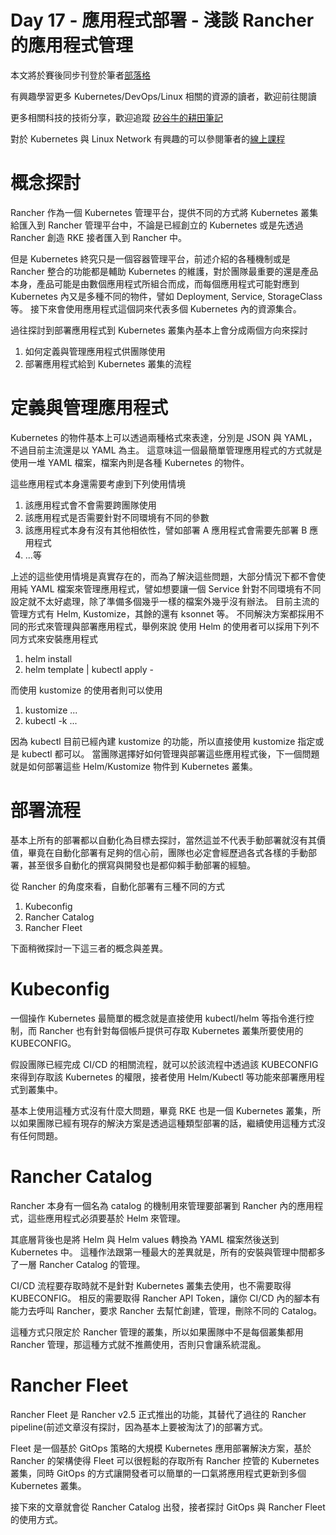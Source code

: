 Day 17 - 應用程式部署 - 淺談 Rancher 的應用程式管理
==============================================


本文將於賽後同步刊登於筆者[部落格](https://hwchiu.com/)

有興趣學習更多 Kubernetes/DevOps/Linux 相關的資源的讀者，歡迎前往閱讀

更多相關科技的技術分享，歡迎追蹤 [矽谷牛的耕田筆記](https://www.facebook.com/technologynoteniu)

對於 Kubernetes 與 Linux Network 有興趣的可以參閱筆者的[線上課程](https://course.hwchiu.com/)

# 概念探討
Rancher 作為一個 Kubernetes 管理平台，提供不同的方式將 Kubernetes 叢集給匯入到 Rancher 管理平台中，不論是已經創立的 Kubernetes 或是先透過 Rancher 創造 RKE 接者匯入到 Rancher 中。

但是 Kubernetes 終究只是一個容器管理平台，前述介紹的各種機制或是 Rancher 整合的功能都是輔助 Kubernetes 的維護，對於團隊最重要的還是產品本身，產品可能是由數個應用程式所組合而成，而每個應用程式可能對應到 Kubernetes 內又是多種不同的物件，譬如 Deployment, Service, StorageClass 等。
接下來會使用應用程式這個詞來代表多個 Kubernetes 內的資源集合。

過往探討到部署應用程式到 Kubernetes 叢集內基本上會分成兩個方向來探討
1. 如何定義與管理應用程式供團隊使用
2. 部署應用程式給到 Kubernetes 叢集的流程

# 定義與管理應用程式

Kubernetes 的物件基本上可以透過兩種格式來表達，分別是 JSON 與 YAML，不過目前主流還是以 YAML 為主。
這意味這一個最簡單管理應用程式的方式就是使用一堆 YAML 檔案，檔案內則是各種 Kubernetes 的物件。

這些應用程式本身還需要考慮到下列使用情境
1. 該應用程式會不會需要跨團隊使用
2. 該應用程式是否需要針對不同環境有不同的參數
3. 該應用程式本身有沒有其他相依性，譬如部署 A 應用程式會需要先部署 B 應用程式
4. ...等

上述的這些使用情境是真實存在的，而為了解決這些問題，大部分情況下都不會使用純 YAML 檔案來管理應用程式，譬如想要讓一個 Service 針對不同環境有不同設定就不太好處理，除了準備多個幾乎一樣的檔案外幾乎沒有辦法。
目前主流的管理方式有 Helm, Kustomize，其餘的還有 ksonnet 等。
不同解決方案都採用不同的形式來管理與部署應用程式，舉例來說
使用 Helm 的使用者可以採用下列不同方式來安裝應用程式
1. helm install
2. helm template | kubectl apply -

而使用 kustomize 的使用者則可以使用
1. kustomize ...
2. kubectl -k ...

因為 kubectl 目前已經內建 kustomize 的功能，所以直接使用 kustomize 指定或是 kubectl 都可以。
當團隊選擇好如何管理與部署這些應用程式後，下一個問題就是如何部署這些 Helm/Kustomize 物件到 Kubernetes 叢集。

# 部署流程
基本上所有的部署都以自動化為目標去探討，當然這並不代表手動部署就沒有其價值，畢竟在自動化部署有足夠的信心前，團隊也必定會經歷過各式各樣的手動部署，甚至很多自動化的撰寫與開發也是都仰賴手動部署的經驗。

從 Rancher 的角度來看，自動化部署有三種不同的方式
1. Kubeconfig
2. Rancher Catalog
3. Rancher Fleet

下面稍微探討一下這三者的概念與差異。

# Kubeconfig
一個操作 Kubernetes 最簡單的概念就是直接使用 kubectl/helm 等指令進行控制，而 Rancher 也有針對每個帳戶提供可存取 Kubernetes 叢集所要使用的 KUBECONFIG。

假設團隊已經完成 CI/CD 的相關流程，就可以於該流程中透過該 KUBECONFIG 來得到存取該 Kubernetes 的權限，接者使用 Helm/Kubectl 等功能來部署應用程式到叢集中。

基本上使用這種方式沒有什麼大問題，畢竟 RKE 也是一個 Kubernetes 叢集，所以如果團隊已經有現存的解決方案是透過這種類型部署的話，繼續使用這種方式沒有任何問題。

# Rancher Catalog

Rancher 本身有一個名為 catalog 的機制用來管理要部署到 Rancher 內的應用程式，這些應用程式必須要基於 Helm 來管理。

其底層背後也是將 Helm 與 Helm values 轉換為 YAML 檔案然後送到 Kubernetes 中。
這種作法跟第一種最大的差異就是，所有的安裝與管理中間都多了一層 Rancher Catalog 的管理。

CI/CD 流程要存取時就不是針對 Kubernetes 叢集去使用，也不需要取得 KUBECONFIG。
相反的需要取得 Rancher API Token，讓你 CI/CD 內的腳本有能力去呼叫 Rancher，要求 Rancher 去幫忙創建，管理，刪除不同的 Catalog。

這種方式只限定於 Rancher 管理的叢集，所以如果團隊中不是每個叢集都用 Rancher 管理，那這種方式就不推薦使用，否則只會讓系統混亂。

# Rancher Fleet
Rancher Fleet 是 Rancher v2.5 正式推出的功能，其替代了過往的 Rancher pipeline(前述文章沒有探討，因為基本上要被淘汰了)的部署方式。

Fleet 是一個基於 GitOps 策略的大規模 Kubernetes 應用部署解決方案，基於 Rancher 的架構使得 Fleet 可以很輕鬆的存取所有 Rancher 控管的 Kubernetes 叢集，同時 GitOps 的方式讓開發者可以簡單的一口氣將應用程式更新到多個 Kubernetes 叢集。

接下來的文章就會從 Rancher Catalog 出發，接者探討 GitOps 與 Rancher Fleet 的使用方式。
